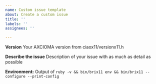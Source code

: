 ```yaml
---
name: Custom issue template
about: Create a custom issue
title: ''
labels: ''
assignees: ''

---
```


**Version**
Your AXCIOMA version from ciaox11/versionx11.h

**Describe the issue**
Description of your issue with as much as detail as possible

**Environment:**
Output of `ruby -v && bin/brix11 env && bin/brix11 -- configure --print-config`
